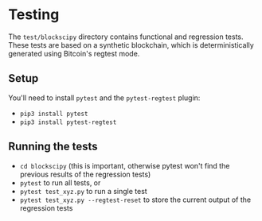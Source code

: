 # Testing

The `test/blockscipy` directory contains functional and regression tests.
These tests are based on a synthetic blockchain, which is deterministically generated using Bitcoin's regtest mode.

## Setup

You'll need to install `pytest` and the `pytest-regtest` plugin:

- `pip3 install pytest`
- `pip3 install pytest-regtest`

## Running the tests

- `cd blockscipy` (this is important, otherwise pytest won't find the previous results of the regression tests)
- `pytest` to run all tests, or 
- `pytest test_xyz.py` to run a single test
- `pytest test_xyz.py --regtest-reset` to store the current output of the regression tests
